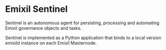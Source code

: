# Emixil Sentinel

Sentinel is an autonomous agent for persisting, processing and automating Emixil governance objects and tasks.

Sentinel is implemented as a Python application that binds to a local version emixild instance on each Emixil Masternode.